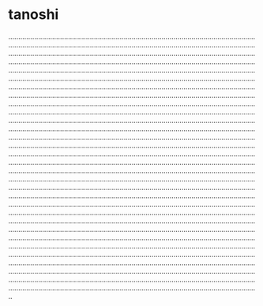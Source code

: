 # tanoshi

......................................................................................................................................................................................................................................................................................................................................................................................................................................................................................................................................................................................................................................................................................................................................................................................................................................................................................................................................................................................................................................................................................................................................................................................................................................................................................................................................................................................................................................................................................................................................................................................................................................................................................................................................................................................................................................................................................................................................................................................................................................................................................................................................................................................................................................................................................................................................................................................................................................................................................................................................................................................................................................................................................................................................................................................................................................................................................................................................................................................................................................................................................................................................................................................................................................................................................................................................................................................................................................................................................................................................................................................................................................................................................................................................................................................................................................................................................................................................................................................................